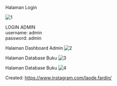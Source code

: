 Halaman Login

![1](https://user-images.githubusercontent.com/22639765/223026281-f4e912c6-5825-432e-bbd4-1cc17c822799.jpg)

LOGIN ADMIN \
username: admin \
password: admin 

Halaman Dashboard Admin
![2](https://user-images.githubusercontent.com/22639765/223026437-1c60e2b6-0b6b-4377-9b81-2b5c20fba7d8.jpg)

Halaman Database Buku
![3](https://user-images.githubusercontent.com/22639765/223026525-6545e185-6573-4230-a462-0017074dcecd.jpg)


Halaman Database Buku
![4](https://user-images.githubusercontent.com/22639765/223026643-5b6a4b7d-9c51-493e-b3de-87e9072780e6.jpg)



Created: https://www.instagram.com/laode.fardin/

